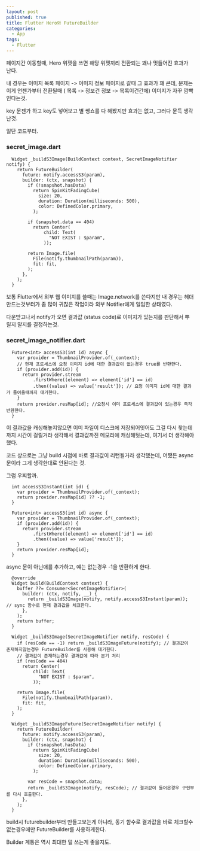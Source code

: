 ```yaml
---
layout: post
published: true
title: Flutter Hero와 FutureBuilder
categories:
  - App
tags:
  - Flutter
---
```

페이지간 이동할때, Hero 위젯을 쓰면 해당 위젯끼리 전환되는 꽤나 멋들어진 효과가 난다.

내 경우는 이미지 목록 페이지 -> 이미지 정보 페이지로 갈때 그 효과가 꽤 큰데, 문제는 이게 언젠가부터 전환될때 ( 목록 -> 정보건 정보 -> 목록이건간에) 이미지가 자꾸 깜빡인다는것.

key 문젠가 하고 key도 넣어보고 별 쌩쇼를 다 해봤지만 효과는 없고, 그러다 문득 생각난것.

일단 코드부터.

### secret_image.dart
```
  Widget _buildS3Image(BuildContext context, SecretImageNotifier notify) {
    return FutureBuilder(
      future: notify.accessS3(param),
      builder: (ctx, snapshot) {
        if (!snapshot.hasData)
          return SpinKitFadingCube(
            size: 20,
            duration: Duration(milliseconds: 500),
            color: DefinedColor.primary,
          );

        if (snapshot.data == 404)
          return Center(
              child: Text(
                "NOT EXIST : $param",
              ));

        return Image.file(
          File(notify.thumbnailPath(param)),
          fit: fit,
        );
      },
    );
  }
```

보통 Flutter에서 외부 웹 이미지를 쓸때는 Image.network를 쓴다지만 내 경우는 헤더 만드는것부터가 좀 많이 귀찮은 작업이라 외부 Notifier에게 일임한 상태였다.

다운받고나서 notify가 오면 결과값 (status code)로 이미지가 있는지를 판단해서 뿌릴지 말지를 결정하는것.

### secret_image_notifier.dart
```
  Future<int> accessS3(int id) async {
    var provider = ThumbnailProvider.of(_context);
    // 현재 프로세스에 요청 이미지 id에 대한 결과값이 없는경우 true를 반환한다.
    if (provider.add(id)) {
      return provider.stream
          .firstWhere((element) => element['id'] == id)
          .then((value) => value['result']); // 요청 이미지 id에 대한 결과가 들어올때까지 대기한다. 
    }
    return provider.resMap[id]; //요청시 이미 프로세스에 결과값이 있는경우 즉각 반환한다.
  }
```
이 결과값을 캐싱해놓지않으면 이미 파일이 디스크에 저장되어잇어도 그걸 다시 찾는데까지 시간이 걸릴거라 생각해서 결과값까진 메모리에 캐싱해둿는데, 여기서 더 생각해야했다.

코드 상으로는 그냥 build 시점에 바로 결과값이 리턴될거라 생각했는데, 어쨌든 async 문이라 그게 생각한대로 안된다는 것.

그럼 우찌할까.

```
  int accessS3Instant(int id) {
    var provider = ThumbnailProvider.of(_context);
    return provider.resMap[id] ?? -1;
  }

  Future<int> accessS3(int id) async {
    var provider = ThumbnailProvider.of(_context);
    if (provider.add(id)) {
      return provider.stream
          .firstWhere((element) => element['id'] == id)
          .then((value) => value['result']);
    }
    return provider.resMap[id];
  }
```
async 문이 아닌애를 추가하고, 얘는 없는경우 -1을 반환하게 한다.

```
  @override
  Widget build(BuildContext context) {
    buffer ??= Consumer<SecretImageNotifier>(
      builder: (ctx, notify, __) {
        return _buildS3Image(notify, notify.accessS3Instant(param)); // sync 함수로 현재 결과값을 체크한다.
      },
    );
    return buffer;
  }
  
  Widget _buildS3Image(SecretImageNotifier notify, resCode) {
    if (resCode == -1) return _buildS3ImageFuture(notify); // 결과값이 존재하지않는경우 FutureBuilder를 사용해 대기한다.
    // 결과값이 존재하는경우 결과값에 따라 분기 처리
    if (resCode == 404)
      return Center(
          child: Text(
            "NOT EXIST : $param",
          ));

    return Image.file(
      File(notify.thumbnailPath(param)),
      fit: fit,
    );
  }
  
  Widget _buildS3ImageFuture(SecretImageNotifier notify) {
    return FutureBuilder(
      future: notify.accessS3(param),
      builder: (ctx, snapshot) {
        if (!snapshot.hasData)
          return SpinKitFadingCube(
            size: 20,
            duration: Duration(milliseconds: 500),
            color: DefinedColor.primary,
          );

        var resCode = snapshot.data;
        return _buildS3Image(notify, resCode); // 결과값이 들어온경우 구현부를 다시 호출한다.
      },
    );
  }
```
build시 futurebuilder부터 만들고보는게 아니라, 동기 함수로 결과값을 바로 체크할수 없는경우에만 FutureBuilder를 사용하게한다.


Builder 계통은 역시 최대한 덜 쓰는게 좋을지도.
